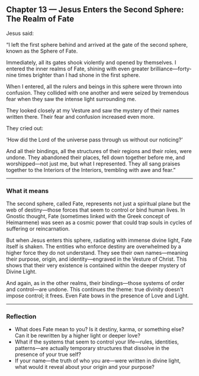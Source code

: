 ## Chapter 13 — Jesus Enters the Second Sphere: The Realm of Fate

Jesus said:

“I left the first sphere behind and arrived at the gate of the second sphere, known as the Sphere of Fate.

Immediately, all its gates shook violently and opened by themselves. I entered the inner realms of Fate, shining with even greater brilliance—forty-nine times brighter than I had shone in the first sphere.

When I entered, all the rulers and beings in this sphere were thrown into confusion. They collided with one another and were seized by tremendous fear when they saw the intense light surrounding me.

They looked closely at my Vesture and saw the mystery of their names written there. Their fear and confusion increased even more.

They cried out:

‘How did the Lord of the universe pass through us without our noticing?’

And all their bindings, all the structures of their regions and their roles, were undone. They abandoned their places, fell down together before me, and worshipped—not just me, but what I represented. They all sang praises together to the Interiors of the Interiors, trembling with awe and fear.”

---

### What it means

The second sphere, called Fate, represents not just a spiritual plane but the web of destiny—those forces that seem to control or bind human lives. In Gnostic thought, Fate (sometimes linked with the Greek concept of Heimarmene) was seen as a cosmic power that could trap souls in cycles of suffering or reincarnation.

But when Jesus enters this sphere, radiating with immense divine light, Fate itself is shaken. The entities who enforce destiny are overwhelmed by a higher force they do not understand. They see their own names—meaning their purpose, origin, and identity—engraved in the Vesture of Christ. This shows that their very existence is contained within the deeper mystery of Divine Light.

And again, as in the other realms, their bindings—those systems of order and control—are undone. This continues the theme: true divinity doesn't impose control; it frees. Even Fate bows in the presence of Love and Light.

---

### Reflection

* What does Fate mean to you? Is it destiny, karma, or something else? Can it be rewritten by a higher light or deeper love?
* What if the systems that seem to control your life—rules, identities, patterns—are actually temporary structures that dissolve in the presence of your true self?
* If your name—the truth of who you are—were written in divine light, what would it reveal about your origin and your purpose?
